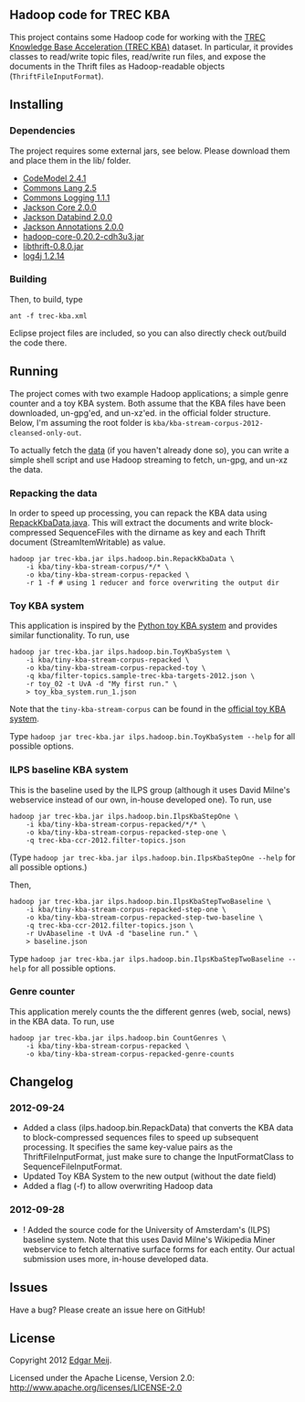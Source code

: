 ## Hadoop code for TREC KBA   

This project contains some Hadoop code for working with the [TREC Knowledge Base Acceleration (TREC KBA)](http://trec-kba.org/) dataset. In particular, it provides classes to read/write topic files, read/write run files, and expose the documents in the Thrift files as Hadoop-readable objects (```ThriftFileInputFormat```).      

## Installing

### Dependencies 

The project requires some external jars, see below. Please download them and place them in the lib/ folder.

*   [CodeModel 2.4.1](http://repo1.maven.org/maven2/com/sun/codemodel/codemodel/2.4.1/codemodel-2.4.1.jar)
*   [Commons Lang 2.5](http://repo1.maven.org/maven2/commons-lang/commons-lang/2.5/commons-lang-2.5.jar)
*   [Commons Logging 1.1.1](http://central.maven.org/maven2/commons-logging/commons-logging/1.1.1/commons-logging-1.1.1.jar)
*   [Jackson Core 2.0.0](http://repo2.maven.org/maven2/com/fasterxml/jackson/core/jackson-core/2.0.0/jackson-core-2.0.0.jar)
*   [Jackson Databind 2.0.0](http://repo2.maven.org/maven2/com/fasterxml/jackson/core/jackson-databind/2.0.0/jackson-databind-2.0.0.jar)
*   [Jackson Annotations 2.0.0](http://repo2.maven.org/maven2/com/fasterxml/jackson/core/jackson-annotations/2.0.0/jackson-annotations-2.0.0.jar)
*   [hadoop-core-0.20.2-cdh3u3.jar](https://repository.cloudera.com/content/repositories/releases/org/apache/hadoop/hadoop-core/0.20.2-cdh3u3/hadoop-core-0.20.2-cdh3u3.jar)
*   [libthrift-0.8.0.jar](http://repo2.maven.org/maven2/org/apache/thrift/libthrift/0.8.0/libthrift-0.8.0.jar)
*   [log4j 1.2.14](http://repo2.maven.org/maven2/log4j/log4j/1.2.14/log4j-1.2.14.jar)  

### Building

Then, to build, type

```ant -f trec-kba.xml```

Eclipse project files are included, so you can also directly check out/build the code there.

## Running

The project comes with two example Hadoop applications; a simple genre counter and a toy KBA system. Both assume that the KBA files have been downloaded, un-gpg'ed, and un-xz'ed. in the official folder structure. Below, I'm assuming the root folder is ```kba/kba-stream-corpus-2012-cleansed-only-out```.    

To actually fetch the [data](http://trec-kba.csail.mit.edu/kba-stream-corpus-2012/) (if you haven't already done so), you can write a simple shell script and use Hadoop streaming to fetch, un-gpg, and un-xz the data.   
        
### Repacking the data

In order to speed up processing, you can repack the KBA data using [RepackKbaData.java](https://github.com/ejmeij/trec-kba/blob/master/src/ilps/hadoop/bin/RepackKbaData.java). This will extract the documents and write block-compressed SequenceFiles with the dirname as key and each Thrift document (StreamItemWritable) as value.   

    hadoop jar trec-kba.jar ilps.hadoop.bin.RepackKbaData \
        -i kba/tiny-kba-stream-corpus/*/* \
        -o kba/tiny-kba-stream-corpus-repacked \
        -r 1 -f # using 1 reducer and force overwriting the output dir

### Toy KBA system

This application is inspired by the [Python toy KBA system](http://trec-kba.org/kba-ccr-2012.shtml) and provides similar functionality. To run, use
    
    hadoop jar trec-kba.jar ilps.hadoop.bin.ToyKbaSystem \
        -i kba/tiny-kba-stream-corpus-repacked \
        -o kba/tiny-kba-stream-corpus-repacked-toy \
        -q kba/filter-topics.sample-trec-kba-targets-2012.json \
        -r toy_02 -t UvA -d "My first run." \
        > toy_kba_system.run_1.json

Note that the ```tiny-kba-stream-corpus``` can be found in the [official toy KBA system](http://trec-kba.org/toy-kba-system.tar.gz).

Type ```hadoop jar trec-kba.jar ilps.hadoop.bin.ToyKbaSystem --help``` for all possible options.

### ILPS baseline KBA system

This is the baseline used by the ILPS group (although it uses David Milne's webservice instead of our own, in-house developed one). To run, use
    
    hadoop jar trec-kba.jar ilps.hadoop.bin.IlpsKbaStepOne \
        -i kba/tiny-kba-stream-corpus-repacked/*/* \
        -o kba/tiny-kba-stream-corpus-repacked-step-one \
        -q trec-kba-ccr-2012.filter-topics.json
        
(Type ```hadoop jar trec-kba.jar ilps.hadoop.bin.IlpsKbaStepOne --help``` for all possible options.)
        
Then,

    hadoop jar trec-kba.jar ilps.hadoop.bin.IlpsKbaStepTwoBaseline \
        -i kba/tiny-kba-stream-corpus-repacked-step-one \
        -o kba/tiny-kba-stream-corpus-repacked-step-two-baseline \
        -q trec-kba-ccr-2012.filter-topics.json \
        -r UvAbaseline -t UvA -d "baseline run." \
        > baseline.json

Type ```hadoop jar trec-kba.jar ilps.hadoop.bin.IlpsKbaStepTwoBaseline --help``` for all possible options.

### Genre counter

This application merely counts the the different genres (web, social, news) in the KBA data. To run, use 

    hadoop jar trec-kba.jar ilps.hadoop.bin CountGenres \
        -i kba/tiny-kba-stream-corpus-repacked \
        -o kba/tiny-kba-stream-corpus-repacked-genre-counts 

## Changelog

### 2012-09-24

*   Added a class (ilps.hadoop.bin.RepackData) that converts the KBA data to block-compressed sequences files to speed up subsequent processing. It specifies the same key-value pairs as the ThriftFileInputFormat, just make sure to change the InputFormatClass to SequenceFileInputFormat. 
*   Updated Toy KBA System to the new output (without the date field)
*   Added a flag (-f) to allow overwriting Hadoop data

### 2012-09-28

*   ! Added the source code for the University of Amsterdam's (ILPS) baseline system. Note that this uses David Milne's Wikipedia Miner webservice to fetch alternative surface forms for each entity. Our actual submission uses more, in-house developed data.    

## Issues

Have a bug? Please create an issue here on GitHub!

## License

Copyright 2012 [Edgar Meij](http://edgar.meij.pro).

Licensed under the Apache License, Version 2.0: http://www.apache.org/licenses/LICENSE-2.0
